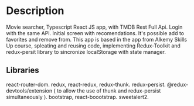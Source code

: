 # Description
Movie searcher, Typescript React JS app, with TMDB Rest Full Api.
Login with the same API. 
Initial screen with recomendations. 
It's possible add to favorites and remove from. 
This app is based in the app from Alkemy Skills Up course, spleating and reusing code, implementing Redux-Toolkit and redux-persit library to sincronize localStorage with state manager.


## Libraries
react-router-dom.
redux, react-redux, redux-thunk.
redux-persist.
@redux-devtools/extension  ( to allow the use of thunk and redux-persist simultaneously ).
bootstrap, react-boootstrap.
sweetalert2.

